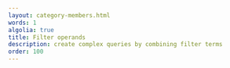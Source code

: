 ```yaml
---
layout: category-members.html
words: 1
algolia: true
title: Filter operands
description: create complex queries by combining filter terms
order: 100
---
```

